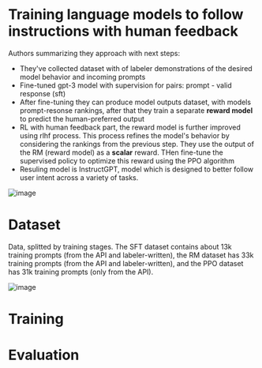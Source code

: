 # Training language models to follow instructions with human feedback

Authors summarizing they approach with next steps:

- They've collected dataset with of labeler demonstrations of the desired model behavior and incoming prompts
- Fine-tuned gpt-3 model with supervision for pairs: prompt - valid response (sft)
- After fine-tuning they can produce model outputs dataset, with models prompt-resonse rankings, after that they
train a separate **reward model** to predict the human-preferred output
- RL with human feedback part, the reward model is further improved using rlhf process. This process refines the model's behavior by considering the rankings from the previous step. They use the output of the RM (reward model) as a **scalar** reward. THen fine-tune the supervised policy to optimize this reward using the PPO
algorithm
- Resuling model is InstructGPT, model which is designed to better follow user intent across a variety of tasks.

![image](https://github.com/SanzharMrz/NLP-papers/assets/48170101/7ae98517-f768-4854-b848-ee29a17fad0d)

# Dataset
Data, splitted by training stages. The SFT dataset contains about 13k training prompts (from the API and labeler-written), the RM dataset has 33k training prompts (from the API and labeler-written), and the PPO dataset has 31k training prompts (only from the API).

![image](https://github.com/SanzharMrz/NLP-papers/assets/48170101/b953c466-c157-4409-86a0-0a565f841f5d)


# Training

# Evaluation




